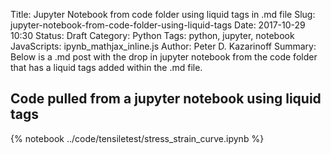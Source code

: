 Title: Jupyter Notebook from code folder using liquid tags in .md file
Slug: jupyter-notebook-from-code-folder-using-liquid-tags
Date: 2017-10-29 10:30
Status: Draft
Category: Python
Tags: python, jupyter, notebook
JavaScripts: ipynb_mathjax_inline.js
Author: Peter D. Kazarinoff
Summary: Below is a .md post with the drop in jupyter notebook from the code folder that has a liquid tags added within the .md file.

## Code pulled from a jupyter notebook using liquid tags

{% notebook ../code/tensiletest/stress_strain_curve.ipynb %}
